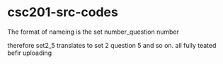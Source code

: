 # csc201-src-codes
The format of nameing is the set number_question number

therefore set2_5 translates to set 2 question 5 and so on.
all fully teated befir uploading
